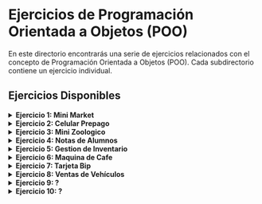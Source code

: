 # Ejercicios de Programación Orientada a Objetos (POO)

En este directorio encontrarás una serie de ejercicios relacionados con el concepto de Programación Orientada a Objetos (POO). Cada subdirectorio contiene un ejercicio individual.

## Ejercicios Disponibles

<details>
<summary><strong>Ejercicio 1: Mini Market</strong></summary>
  
- **Instrucciones:** [Requerimiento del ejercicio](Ejercicio1/Mini_Market/README.md)
</details>

<details>
  
<summary><strong>Ejercicio 2: Celular Prepago</strong></summary>


- **Archivo:** [Requerimiento del ejercicio](Ejercicio2/Celular_Prepago/README.md)
</details>

<details>
<summary><strong>Ejercicio 3: Mini Zoologico</strong></summary>
  

- **Archivo:** [Requerimiento del ejercicio](Ejercicio3/Mini_Zoologico/README.md)
</details>

<details>
<summary><strong>Ejercicio 4: Notas de Alumnos</strong></summary>
  
  - **Archivo:** [Requerimiento del ejercicio](Ejercicio4/Notas_Alumnos/README.md)
</details>

<details>
<summary><strong>Ejercicio 5: Gestion de Inventario</strong></summary>
  
  - **Archivo:** [Requerimiento del ejercicio](Ejercicio5/Gestion_Inventario/README.md)
</details>

<details>
<summary><strong>Ejercicio 6: Maquina de Cafe</strong></summary>
  
  - **Archivo:** [Requerimiento del ejercicio](Ejercicio6/Maquina_Cafe/README.md)
</details>

<details>
<summary><strong>Ejercicio 7: Tarjeta Bip</strong></summary>
  
  - **Archivo:** [Requerimiento del ejercicio](Ejercicio7/Tarjeta_Bip/README.md)
</details>

<details>
<summary><strong>Ejercicio 8: Ventas de Vehículos </strong></summary>
  
  - **Archivo:** [Requerimiento del ejercicio](Ejercicio8/Ventas_Vehiculos/README.md)
</details>

<details>
<summary><strong>Ejercicio 9: ?</strong></summary>
  - **Archivo:** [Requerimiento del ejercicio]()
</details>

<details>
<summary><strong>Ejercicio 10: ?</strong></summary>
  - **Archivo:** [Requerimiento del ejercicio]()
</details>
